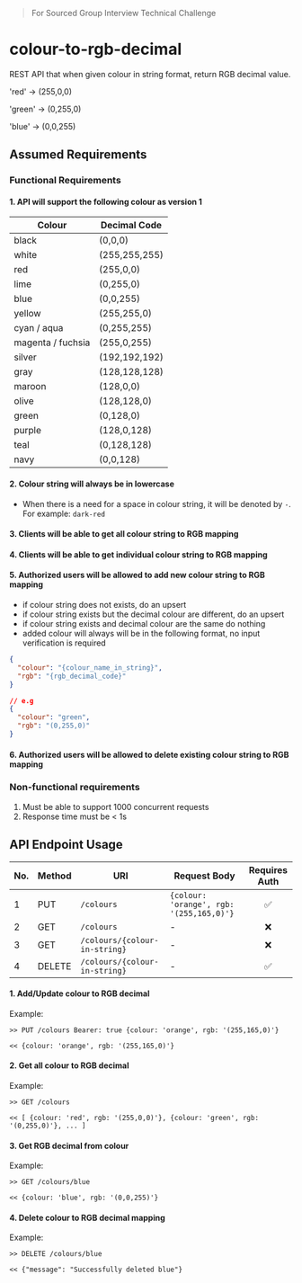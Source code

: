 > For Sourced Group Interview Technical Challenge

# colour-to-rgb-decimal

REST API that when given colour in string format, return RGB decimal value.

'red' → (255,0,0)

'green' → (0,255,0)

'blue' → (0,0,255)

## Assumed Requirements

### Functional Requirements

#### 1. API will support the following colour as version 1

| Colour            | Decimal Code  |
| ----------------- | ------------- |
| black             | (0,0,0)       |
| white             | (255,255,255) |
| red               | (255,0,0)     |
| lime              | (0,255,0)     |
| blue              | (0,0,255)     |
| yellow            | (255,255,0)   |
| cyan / aqua       | (0,255,255)   |
| magenta / fuchsia | (255,0,255)   |
| silver            | (192,192,192) |
| gray              | (128,128,128) |
| maroon            | (128,0,0)     |
| olive             | (128,128,0)   |
| green             | (0,128,0)     |
| purple            | (128,0,128)   |
| teal              | (0,128,128)   |
| navy              | (0,0,128)     |

#### 2. Colour string will always be in lowercase

- When there is a need for a space in colour string, it will be denoted by `-`. For example: `dark-red`

#### 3. Clients will be able to get all colour string to RGB mapping

#### 4. Clients will be able to get individual colour string to RGB mapping

#### 5. Authorized users will be allowed to add new colour string to RGB mapping

- if colour string does not exists, do an upsert
- if colour string exists but the decimal colour are different, do an upsert
- if colour string exists and decimal colour are the same do nothing
- added colour will always will be in the following format, no input verification is required

```json
{
  "colour": "{colour_name_in_string}",
  "rgb": "{rgb_decimal_code}"
}

// e.g
{
  "colour": "green",
  "rgb": "(0,255,0)"
}
```

#### 6. Authorized users will be allowed to delete existing colour string to RGB mapping

### Non-functional requirements

1. Must be able to support 1000 concurrent requests
2. Response time must be < 1s

## API Endpoint Usage

| No. | Method | URI                           | Request Body                             | Requires Auth |
| --- | ------ | ----------------------------- | ---------------------------------------- | :-----------: |
| 1   | PUT    | `/colours`                    | `{colour: 'orange', rgb: '(255,165,0)'}` |      ✅       |
| 2   | GET    | `/colours`                    | -                                        |      ❌       |
| 3   | GET    | `/colours/{colour-in-string}` | -                                        |      ❌       |
| 4   | DELETE | `/colours/{colour-in-string}` | -                                        |      ✅       |

#### 1. Add/Update colour to RGB decimal

Example:

```http
>> PUT /colours Bearer: true {colour: 'orange', rgb: '(255,165,0)'}

<< {colour: 'orange', rgb: '(255,165,0)'}
```

#### 2. Get all colour to RGB decimal

Example:

```http
>> GET /colours

<< [ {colour: 'red', rgb: '(255,0,0)'}, {colour: 'green', rgb: '(0,255,0)'}, ... ]
```

#### 3. Get RGB decimal from colour

Example:

```http
>> GET /colours/blue

<< {colour: 'blue', rgb: '(0,0,255)'}
```

#### 4. Delete colour to RGB decimal mapping

Example:

```http
>> DELETE /colours/blue

<< {"message": "Successfully deleted blue"}
```
